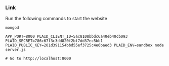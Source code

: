 ### Link

Run the following commands to start the website
```
mongod

APP_PORT=8000 PLAID_CLIENT_ID=5ac8108bbdc6a40eb40cb093 PLAID_SECRET=786c67f3c3dd820f2bf7dd37ec5bb1 PLAID_PUBLIC_KEY=201d391154bbd55ef3725c4e6baed3 PLAID_ENV=sandbox node server.js

# Go to http://localhost:8000
```
